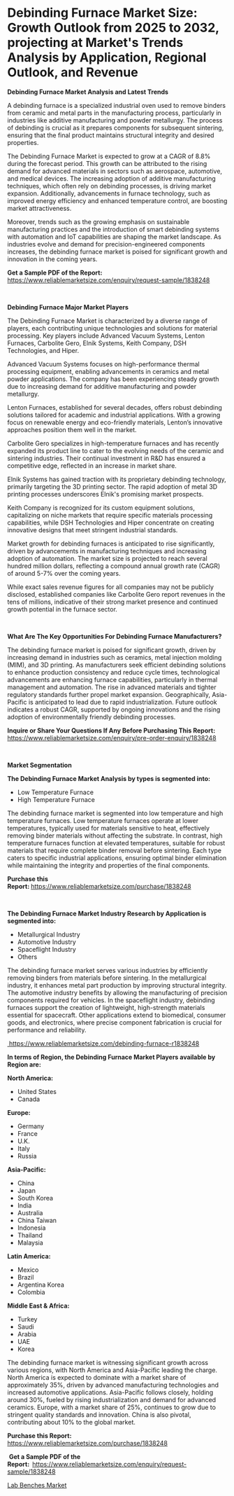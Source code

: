 <p><h1>Debinding Furnace Market Size: Growth Outlook from 2025 to 2032, projecting at Market's Trends Analysis by Application, Regional Outlook, and Revenue</h1></p><p><strong>Debinding Furnace Market Analysis and Latest Trends</strong></p>
<p><p>A debinding furnace is a specialized industrial oven used to remove binders from ceramic and metal parts in the manufacturing process, particularly in industries like additive manufacturing and powder metallurgy. The process of debinding is crucial as it prepares components for subsequent sintering, ensuring that the final product maintains structural integrity and desired properties.</p><p>The Debinding Furnace Market is expected to grow at a CAGR of 8.8% during the forecast period. This growth can be attributed to the rising demand for advanced materials in sectors such as aerospace, automotive, and medical devices. The increasing adoption of additive manufacturing techniques, which often rely on debinding processes, is driving market expansion. Additionally, advancements in furnace technology, such as improved energy efficiency and enhanced temperature control, are boosting market attractiveness.</p><p>Moreover, trends such as the growing emphasis on sustainable manufacturing practices and the introduction of smart debinding systems with automation and IoT capabilities are shaping the market landscape. As industries evolve and demand for precision-engineered components increases, the debinding furnace market is poised for significant growth and innovation in the coming years.</p></p>
<p><strong>Get a Sample PDF of the Report:&nbsp;</strong> <a href="https://www.reliablemarketsize.com/enquiry/request-sample/1838248?utm_campaign=2242&utm_medium=2&utm_source=Github&utm_content=ia&utm_term=22022025&utm_id=debinding-furnace">https://www.reliablemarketsize.com/enquiry/request-sample/1838248</a></p>
<p>&nbsp;</p>
<p><strong>Debinding Furnace Major Market Players</strong></p>
<p><p>The Debinding Furnace Market is characterized by a diverse range of players, each contributing unique technologies and solutions for material processing. Key players include Advanced Vacuum Systems, Lenton Furnaces, Carbolite Gero, Elnik Systems, Keith Company, DSH Technologies, and Hiper. </p><p>Advanced Vacuum Systems focuses on high-performance thermal processing equipment, enabling advancements in ceramics and metal powder applications. The company has been experiencing steady growth due to increasing demand for additive manufacturing and powder metallurgy.</p><p>Lenton Furnaces, established for several decades, offers robust debinding solutions tailored for academic and industrial applications. With a growing focus on renewable energy and eco-friendly materials, Lenton’s innovative approaches position them well in the market.</p><p>Carbolite Gero specializes in high-temperature furnaces and has recently expanded its product line to cater to the evolving needs of the ceramic and sintering industries. Their continual investment in R&D has ensured a competitive edge, reflected in an increase in market share.</p><p>Elnik Systems has gained traction with its proprietary debinding technology, primarily targeting the 3D printing sector. The rapid adoption of metal 3D printing processes underscores Elnik's promising market prospects.</p><p>Keith Company is recognized for its custom equipment solutions, capitalizing on niche markets that require specific materials processing capabilities, while DSH Technologies and Hiper concentrate on creating innovative designs that meet stringent industrial standards.</p><p>Market growth for debinding furnaces is anticipated to rise significantly, driven by advancements in manufacturing techniques and increasing adoption of automation. The market size is projected to reach several hundred million dollars, reflecting a compound annual growth rate (CAGR) of around 5-7% over the coming years.</p><p>While exact sales revenue figures for all companies may not be publicly disclosed, established companies like Carbolite Gero report revenues in the tens of millions, indicative of their strong market presence and continued growth potential in the furnace sector.</p></p>
<p>&nbsp;</p>
<p><strong>What Are The Key Opportunities For Debinding Furnace Manufacturers?</strong></p>
<p><p>The debinding furnace market is poised for significant growth, driven by increasing demand in industries such as ceramics, metal injection molding (MIM), and 3D printing. As manufacturers seek efficient debinding solutions to enhance production consistency and reduce cycle times, technological advancements are enhancing furnace capabilities, particularly in thermal management and automation. The rise in advanced materials and tighter regulatory standards further propel market expansion. Geographically, Asia-Pacific is anticipated to lead due to rapid industrialization. Future outlook indicates a robust CAGR, supported by ongoing innovations and the rising adoption of environmentally friendly debinding processes.</p></p>
<p><strong>Inquire or Share Your Questions If Any Before Purchasing This Report:</strong> <a href="https://www.reliablemarketsize.com/enquiry/pre-order-enquiry/1838248?utm_campaign=2242&utm_medium=2&utm_source=Github&utm_content=ia&utm_term=22022025&utm_id=debinding-furnace">https://www.reliablemarketsize.com/enquiry/pre-order-enquiry/1838248</a></p>
<p>&nbsp;</p>
<p><strong>Market Segmentation</strong></p>
<p><strong>The Debinding Furnace Market Analysis by types is segmented into:</strong></p>
<p><ul><li>Low Temperature Furnace</li><li>High Temperature Furnace</li></ul></p>
<p><p>The debinding furnace market is segmented into low temperature and high temperature furnaces. Low temperature furnaces operate at lower temperatures, typically used for materials sensitive to heat, effectively removing binder materials without affecting the substrate. In contrast, high temperature furnaces function at elevated temperatures, suitable for robust materials that require complete binder removal before sintering. Each type caters to specific industrial applications, ensuring optimal binder elimination while maintaining the integrity and properties of the final components.</p></p>
<p><strong>Purchase this Report:&nbsp;</strong><a href="https://www.reliablemarketsize.com/purchase/1838248?utm_campaign=2242&utm_medium=2&utm_source=Github&utm_content=ia&utm_term=22022025&utm_id=debinding-furnace">https://www.reliablemarketsize.com/purchase/1838248</a></p>
<p>&nbsp;</p>
<p><strong>The Debinding Furnace Market Industry Research by Application is segmented into:</strong></p>
<p><ul><li>Metallurgical Industry</li><li>Automotive Industry</li><li>Spaceflight Industry</li><li>Others</li></ul></p>
<p><p>The debinding furnace market serves various industries by efficiently removing binders from materials before sintering. In the metallurgical industry, it enhances metal part production by improving structural integrity. The automotive industry benefits by allowing the manufacturing of precision components required for vehicles. In the spaceflight industry, debinding furnaces support the creation of lightweight, high-strength materials essential for spacecraft. Other applications extend to biomedical, consumer goods, and electronics, where precise component fabrication is crucial for performance and reliability.</p></p>
<p><a href="https://www.reliablemarketsize.com/debinding-furnace-r1838248?utm_campaign=2242&utm_medium=2&utm_source=Github&utm_content=ia&utm_term=22022025&utm_id=debinding-furnace">&nbsp;https://www.reliablemarketsize.com/debinding-furnace-r1838248</a></p>
<p><strong>In terms of Region, the Debinding Furnace Market Players available by Region are:</strong></p>
<p>
    <p> <strong> North America: </strong>
        <ul>
            <li>United States</li>
            <li>Canada</li>
        </ul>
        </p> 
    <p> <strong> Europe: </strong>
        <ul>
            <li>Germany</li>
            <li>France</li>
            <li>U.K.</li>
            <li>Italy</li>
            <li>Russia</li>
        </ul>
        </p> 
    <p> <strong> Asia-Pacific: </strong>
        <ul>
            <li>China</li>
            <li>Japan</li>
            <li>South Korea</li>
            <li>India</li>
            <li>Australia</li>
            <li>China Taiwan</li>
            <li>Indonesia</li>
            <li>Thailand</li>
            <li>Malaysia</li>
        </ul>
        </p> 
    <p> <strong> Latin America: </strong>
        <ul>
            <li>Mexico</li>
            <li>Brazil</li>
            <li>Argentina Korea</li>
            <li>Colombia</li>
        </ul>
        </p> 
    <p> <strong> Middle East & Africa: </strong>
        <ul>
            <li>Turkey</li>
            <li>Saudi</li>
            <li>Arabia</li>
            <li>UAE</li>
            <li>Korea</li>
        </ul>
    </p>
    </p>
<p><p>The debinding furnace market is witnessing significant growth across various regions, with North America and Asia-Pacific leading the charge. North America is expected to dominate with a market share of approximately 35%, driven by advanced manufacturing technologies and increased automotive applications. Asia-Pacific follows closely, holding around 30%, fueled by rising industrialization and demand for advanced ceramics. Europe, with a market share of 25%, continues to grow due to stringent quality standards and innovation. China is also pivotal, contributing about 10% to the global market.</p></p>
<p><strong>Purchase this Report: </strong><a href="https://www.reliablemarketsize.com/purchase/1838248?utm_campaign=2242&utm_medium=2&utm_source=Github&utm_content=ia&utm_term=22022025&utm_id=debinding-furnace">https://www.reliablemarketsize.com/purchase/1838248</a></p>
<p>&nbsp;<strong>Get a Sample PDF of the Report:&nbsp;&nbsp;</strong><a href="https://www.reliablemarketsize.com/enquiry/request-sample/1838248?utm_campaign=2242&utm_medium=2&utm_source=Github&utm_content=ia&utm_term=22022025&utm_id=debinding-furnace">https://www.reliablemarketsize.com/enquiry/request-sample/1838248</a></p>
<p><strong></strong></p>
<p><p><a href="https://github.com/suleimannichelle7/Market-Research-Report-List-1/blob/main/lab-benches-market.md?utm_campaign=2242&utm_medium=2&utm_source=Github&utm_content=ia&utm_term=22022025&utm_id=debinding-furnace">Lab Benches Market</a></p></p>